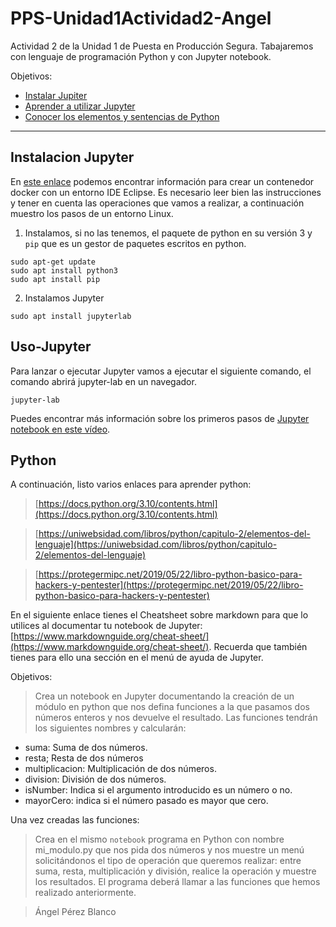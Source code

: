 # PPS-Unidad1Actividad2-Angel

Actividad 2 de la Unidad 1 de Puesta en Producción Segura.
Tabajaremos con lenguaje de programación Python y con Jupyter notebook.

Objetivos:
* [Instalar Jupiter](#Instalacion-Jupyter)
* [Aprender a utilizar Jupyter](#Uso-Jupyter)
* [Conocer los elementos y sentencias de Python](#Python) 

---
## Instalacion Jupyter

En [este enlace](https://hub.docker.com/r/dockeruc/eclipse) podemos encontrar información para crear un contenedor docker con un entorno IDE Eclipse.
Es necesario leer bien las instrucciones y tener en cuenta las operaciones que vamos a realizar, a continuación muestro los pasos de un entorno Linux.

1. Instalamos, si no las tenemos, el paquete de python en su versión 3 y ``pip`` que es un gestor de paquetes escritos en python.
~~~
sudo apt-get update
sudo apt install python3
sudo apt install pip
~~~

2. Instalamos Jupyter

~~~
sudo apt install jupyterlab
~~~

## Uso-Jupyter
Para lanzar o ejecutar Jupyter vamos a ejecutar el siguiente comando, el comando abrirá jupyter-lab en un navegador.
~~~
jupyter-lab
~~~

Puedes encontrar más información sobre los primeros pasos de [Jupyter notebook en este vídeo](https://youtu.be/6Vr9ZUntCyE).


## Python

A continuación, listo varios enlaces para aprender python:

> [https://docs.python.org/3.10/contents.html](https://docs.python.org/3.10/contents.html)

> [https://uniwebsidad.com/libros/python/capitulo-2/elementos-del-lenguaje](https://uniwebsidad.com/libros/python/capitulo-2/elementos-del-lenguaje)

> [https://protegermipc.net/2019/05/22/libro-python-basico-para-hackers-y-pentester](https://protegermipc.net/2019/05/22/libro-python-basico-para-hackers-y-pentester)

En el siguiente enlace tienes el Cheatsheet sobre markdown para que lo utilices al documentar tu notebook de Jupyter: [https://www.markdownguide.org/cheat-sheet/](https://www.markdownguide.org/cheat-sheet/). Recuerda que también tienes para ello una sección en el menú de ayuda de Jupyter.

Objetivos: 
> Crea un notebook en Jupyter documentando la creación de un módulo en python que nos defina funciones a la que pasamos dos números enteros y nos devuelve el resultado. Las funciones tendrán los siguientes nombres y calcularán:

  * suma: Suma de dos números.
  * resta; Resta de dos números
  * multiplicacion: Multiplicación de dos números.
  * division: División de dos números.
  * isNumber: Indica si el argumento introducido es un número o no.
  * mayorCero: indica si el número pasado es mayor que cero.

Una vez creadas las funciones:

> Crea en el mismo ``notebook`` programa en Python con nombre mi_modulo.py que nos pida dos números y nos muestre un menú solicitándonos el tipo de operación que queremos realizar: entre suma, resta, multiplicación y división, realice la operación y muestre los resultados. El programa deberá llamar a las funciones que hemos realizado anteriormente.






> Ángel Pérez Blanco
